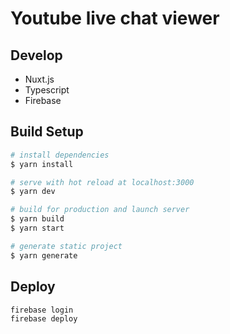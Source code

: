 # Youtube live chat viewer

## Develop
- Nuxt.js
- Typescript
- Firebase

## Build Setup

```bash
# install dependencies
$ yarn install

# serve with hot reload at localhost:3000
$ yarn dev

# build for production and launch server
$ yarn build
$ yarn start

# generate static project
$ yarn generate

```

## Deploy

```bash
firebase login
firebase deploy
```
